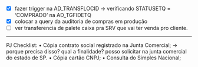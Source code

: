 - [x] fazer trigger na AD_TRANSFLOCID → verificando STATUSETQ = ‘COMPRADO’ na AD_TGFIDETQ
- [x] colocar a query da auditoria de compras em produção
- [ ] ver transferencia de palete caixa pra SRV que vai ter venda pro cliente.

---

PJ Checklist:
• Cópia contrato social registrado na Junta Comercial; → porque precisa disso? qual a finalidade? posso solicitar na junta comercial do estado de SP.
• Cópia cartão CNPJ;
• Consulta do Simples Nacional;

